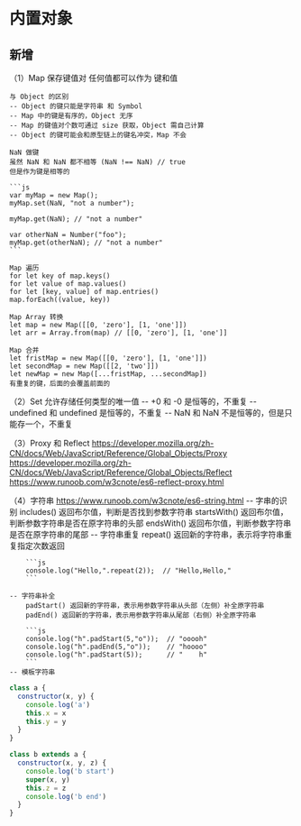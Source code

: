 # 内置对象

## 新增

（1）Map
    保存键值对
    任何值都可以作为 键和值

    与 Object 的区别
    -- Object 的键只能是字符串 和 Symbol
    -- Map 中的键是有序的，Object 无序
    -- Map 的键值对个数可通过 size 获取，Object 需自己计算
    -- Object 的键可能会和原型链上的键名冲突，Map 不会

    NaN 做键
    虽然 NaN 和 NaN 都不相等 (NaN !== NaN) // true
    但是作为键是相等的

    ```js
    var myMap = new Map();
    myMap.set(NaN, "not a number");
    
    myMap.get(NaN); // "not a number"
    
    var otherNaN = Number("foo");
    myMap.get(otherNaN); // "not a number"
    ```

    Map 遍历
    for let key of map.keys()
    for let value of map.values()
    for let [key, value] of map.entries()
    map.forEach((value, key))

    Map Array 转换
    let map = new Map([[0, 'zero'], [1, 'one']])
    let arr = Array.from(map) // [[0, 'zero'], [1, 'one']]

    Map 合并
    let fristMap = new Map([[0, 'zero'], [1, 'one']])
    let secondMap = new Map([[2, 'two']])
    let newMap = new Map([...fristMap, ...secondMap])
    有重复的键，后面的会覆盖前面的

（2）Set
    允许存储任何类型的唯一值
    -- +0 和 -0 是恒等的，不重复
    -- undefined 和 undefined 是恒等的，不重复
    -- NaN 和 NaN 不是恒等的，但是只能存一个，不重复

（3）Proxy 和 Reflect
    https://developer.mozilla.org/zh-CN/docs/Web/JavaScript/Reference/Global_Objects/Proxy
    https://developer.mozilla.org/zh-CN/docs/Web/JavaScript/Reference/Global_Objects/Reflect
    https://www.runoob.com/w3cnote/es6-reflect-proxy.html

（4）字符串 https://www.runoob.com/w3cnote/es6-string.html
    -- 字串的识别
        includes() 返回布尔值，判断是否找到参数字符串
        startsWith() 返回布尔值，判断参数字符串是否在原字符串的头部
        endsWith() 返回布尔值，判断参数字符串是否在原字符串的尾部
    -- 字符串重复
        repeat() 返回新的字符串，表示将字符串重复指定次数返回

        ```js
        console.log("Hello,".repeat(2));  // "Hello,Hello,"
        ```
        
    -- 字符串补全
        padStart() 返回新的字符串，表示用参数字符串从头部（左侧）补全原字符串
        padEnd() 返回新的字符串，表示用参数字符串从尾部（右侧）补全原字符串

        ```js
        console.log("h".padStart(5,"o"));  // "ooooh"
        console.log("h".padEnd(5,"o"));    // "hoooo"
        console.log("h".padStart(5));      // "    h"
        ```
    -- 模板字符串

```js
class a {
  constructor(x, y) {
    console.log('a')
    this.x = x
    this.y = y
  }
}

class b extends a {
  constructor(x, y, z) {
    console.log('b start')
    super(x, y)
    this.z = z
    console.log('b end')
  }
}
```
